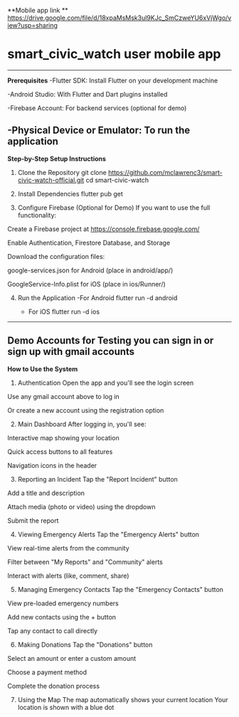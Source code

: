 **Mobile app link ** https://drive.google.com/file/d/18xpaMsMsk3ul9KJc_SmCzweYU6xVjWgo/view?usp=sharing
# **smart_civic_watch user mobile app**
---------------------------------------------------------
**Prerequisites**
-Flutter SDK: Install Flutter on your development machine

-Android Studio: With Flutter and Dart plugins installed

-Firebase Account: For backend services (optional for demo)

-Physical Device or Emulator: To run the application
----------------------------------------------------------
**Step-by-Step Setup Instructions**
1. Clone the Repository
   git clone https://github.com/mclawrenc3/smart-civic-watch-official.git
   cd smart-civic-watch
   
2. Install Dependencies
   flutter pub get

3. Configure Firebase (Optional for Demo)
If you want to use the full functionality:

Create a Firebase project at https://console.firebase.google.com/

Enable Authentication, Firestore Database, and Storage

Download the configuration files:

google-services.json for Android (place in android/app/)

GoogleService-Info.plist for iOS (place in ios/Runner/)

4. Run the Application
   -For Android
    flutter run -d android
    
    - For iOS
    flutter run -d ios
---------------------------------------------------------------
**Demo Accounts for Testing**
you can sign in or sign up with gmail accounts
---------------------------------------------------------------
**How to Use the System**
1. Authentication
Open the app and you'll see the login screen

Use any gmail account above to log in

Or create a new account using the registration option

2. Main Dashboard
After logging in, you'll see:

Interactive map showing your location

Quick access buttons to all features

Navigation icons in the header

3. Reporting an Incident
Tap the "Report Incident" button

Add a title and description

Attach media (photo or video) using the dropdown

Submit the report

4. Viewing Emergency Alerts
Tap the "Emergency Alerts" button

View real-time alerts from the community

Filter between "My Reports" and "Community" alerts

Interact with alerts (like, comment, share)

5. Managing Emergency Contacts
Tap the "Emergency Contacts" button

View pre-loaded emergency numbers

Add new contacts using the + button

Tap any contact to call directly

6. Making Donations
Tap the "Donations" button

Select an amount or enter a custom amount

Choose a payment method

Complete the donation process

7. Using the Map
The map automatically shows your current location
Your location is shown with a blue dot





